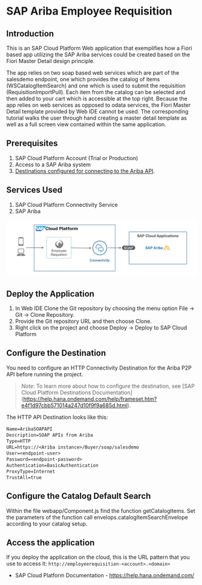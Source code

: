 # SAP Ariba Employee Requisition

## Introduction

This is an SAP Cloud Platform Web application that exemplifies how a Fiori based app utilizing the SAP Ariba services could be created based on the Fiori Master Detail design principle.

The app relies on two soap based web services which are part of the salesdemo endpoint, one which provides the catalog of items (WSCatalogItemSearch) and one which is used to submit the requisition (RequisitionImportPull).  Each item from the catalog can be selected and then added to your cart which is accessible at the top right.  Because the app relies on web services as opposed to odata services, the Fiori Master Detail template provided by Web IDE cannot be used.  The corresponding tutorial walks the user through hand creating a master detail template as well as a full screen view contained within the same application.

## Prerequisites

1.    SAP Cloud Platform Account (Trial or Production)
2.    Access to a SAP Ariba system
4.    [Destinations configured for connecting to the Ariba API](#configure-the-destinations).

## Services Used
1.    SAP Cloud Platform Connectivity Service
2.    SAP Ariba

![solution diagram](solutiondiagram.png)

## Deploy the Application

1. In Web IDE Clone the Git repository by choosing the menu option File -> Git -> Clone Repository.
2. Provide the Git repository URL and then  choose Clone.
3. Right click on the project and choose Deploy -> Deploy to SAP Cloud Platform

## Configure the Destination

You need to configure an HTTP Connectivity Destination for the Ariba P2P API before running the project.
>*Note*: To learn more about how to configure the destination, see [SAP Cloud Platform Destinations Documentation] (https://help.hana.ondemand.com/help/frameset.htm?e4f1d97cbb571014a247d10f9f9a685d.html).

The HTTP API Destination looks like this:
```
Name=AribaSOAPAPI
Description=SOAP APIs from Ariba
Type=HTTP
URL=https://<Ariba instance>/Buyer/soap/salesdemo
User=<endpoint-user>
Password=<endpoint-password>
Authentication=BasicAuthentication
ProxyType=Internet
TrustAll=true
```
## Configure the Catalog Default Search

Within the file webapp/Component.js find the function getCatalogItems.  Set the parameters of the function call envelops.catalogItemSearchEnvelope according to your catalog setup.

## Access the application

If you deploy the application on the cloud, this is the URL pattern that you use to access it: `http://employeerequisition-<account>.<domain>`


* SAP Cloud Platform Documentation - https://help.hana.ondemand.com/
